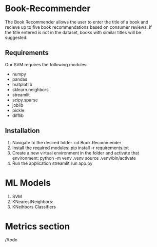 # Book-Recommender

The Book Recommender allows the user to enter the title of a book and recieve up to five book recommendations based 
on consumer reviews. If the title entered is not in the dataset, books with similar titles will be suggested.

## Requirements
Our SVM requires the following modules:
 - numpy
 - pandas
 - matplotlib
 - sklearn.neighbors
 - streamlit
 - scipy.sparse
 - joblib
 - pickle
 - difflib

## Installation

1. Navigate to the desired folder.
    cd Book Recommender
2. Install the required modules:
    pip install -r requirements.txt
3. Create a new virtual environment in the folder and activate that environment:
    python -m venv .venv
    source .venv/bin/activate
4. Run the application
    streamlit run app.py


# ML Models
1. SVM
2. KNearestNeighbors:
3. KNeihbors Classifiers



<!-- ML models used and what they are doing -->

# Metrics section 

<!-- on how well the model did on the training data and eval data -->

//todo















<!-- Documents folder with any images or diagrams generated for the project

//todo

Code files that were used to run experiments and solve the problem

attempt_svm.ipynb

A front end for the user to see and interact with

app.py -->